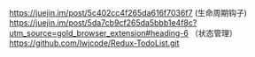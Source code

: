 https://juejin.im/post/5c402cc4f265da616f7036f7 (生命周期钩子)
https://juejin.im/post/5da7cb9cf265da5bbb1e4f8c?utm_source=gold_browser_extension#heading-6 （状态管理）
https://github.com/lwjcode/Redux-TodoList.git
